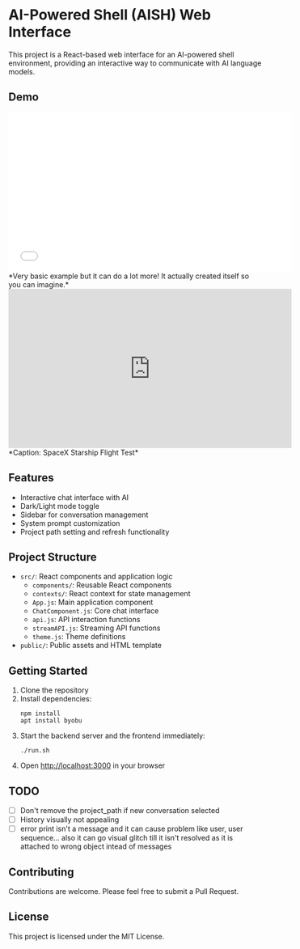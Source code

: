 # AI-Powered Shell (AISH) Web Interface

This project is a React-based web interface for an AI-powered shell environment, providing an interactive way to communicate with AI language models.

## Demo
<iframe width="560" height="315" src="[https://www.youtube.com/embed/VIDEO_ID](https://youtu.be/a4R6D86oBjw)" frameborder="0" allowfullscreen></iframe>
*Very basic example but it can do a lot more! It actually created itself so you can imagine.*

<iframe width="560" height="315" src="https://www.youtube.com/embed/a4R6D86oBjw" frameborder="0" allowfullscreen></iframe>
*Caption: SpaceX Starship Flight Test*


## Features

- Interactive chat interface with AI
- Dark/Light mode toggle
- Sidebar for conversation management
- System prompt customization
- Project path setting and refresh functionality

## Project Structure

- `src/`: React components and application logic
  - `components/`: Reusable React components
  - `contexts/`: React context for state management
  - `App.js`: Main application component
  - `ChatComponent.js`: Core chat interface
  - `api.js`: API interaction functions
  - `streamAPI.js`: Streaming API functions
  - `theme.js`: Theme definitions
- `public/`: Public assets and HTML template

## Getting Started

1. Clone the repository
2. Install dependencies:
   ```
   npm install
   apt install byobu
   ```
3. Start the backend server and the frontend immediately:
   ```
   ./run.sh
   ```
4. Open [http://localhost:3000](http://localhost:3000) in your browser

## TODO
- [ ] Don't remove the project_path if new conversation selected
- [ ] History visually not appealing
- [ ] error print isn't a message and it can cause problem like user, user sequence... also it can go visual glitch till it isn't resolved as it is attached to wrong object intead of messages

## Contributing

Contributions are welcome. Please feel free to submit a Pull Request.

## License

This project is licensed under the MIT License.
